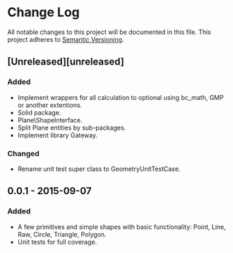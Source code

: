 # Change Log
All notable changes to this project will be documented in this file.
This project adheres to [Semantic Versioning](http://semver.org/).

## [Unreleased][unreleased]
### Added
- Implement wrappers for all calculation to optional using bc_math, GMP or another extentions.  
- Solid package.
- Plane\ShapeInterface.
- Split Plane entities by sub-packages. 
- Implement library Gateway. 

### Changed
- Rename unit test super class to GeometryUnitTestCase. 

## 0.0.1 - 2015-09-07
### Added
- A few primitives and simple shapes with basic functionality: Point, Line, Raw, Circle, Triangle, Polygon. 
- Unit tests for full coverage. 

